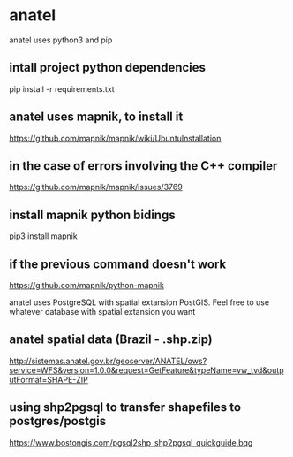 # anatel
anatel uses python3 and pip

## intall project python dependencies
pip install -r requirements.txt

## anatel uses mapnik, to install it
https://github.com/mapnik/mapnik/wiki/UbuntuInstallation

## in the case of errors involving the C++ compiler
https://github.com/mapnik/mapnik/issues/3769

## install mapnik python bidings
pip3 install mapnik

## if the previous command doesn't work
https://github.com/mapnik/python-mapnik

anatel uses PostgreSQL with spatial extansion PostGIS. Feel free to use whatever database with spatial extansion you want

## anatel spatial data (Brazil - .shp.zip)
http://sistemas.anatel.gov.br/geoserver/ANATEL/ows?service=WFS&version=1.0.0&request=GetFeature&typeName=vw_tvd&outputFormat=SHAPE-ZIP

## using shp2pgsql to transfer shapefiles to postgres/postgis
https://www.bostongis.com/pgsql2shp_shp2pgsql_quickguide.bqg
